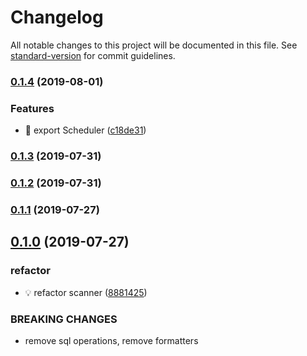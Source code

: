# Changelog

All notable changes to this project will be documented in this file. See [standard-version](https://github.com/conventional-changelog/standard-version) for commit guidelines.

### [0.1.4](https://github.com/AElfProject/aelf-block-scan/compare/v0.1.3...v0.1.4) (2019-08-01)


### Features

* 🎸 export Scheduler ([c18de31](https://github.com/AElfProject/aelf-block-scan/commit/c18de31))



### [0.1.3](https://github.com/AElfProject/aelf-block-scan/compare/v0.1.2...v0.1.3) (2019-07-31)



### [0.1.2](https://github.com/AElfProject/aelf-block-scan/compare/v0.1.1...v0.1.2) (2019-07-31)



### [0.1.1](https://github.com/AElfProject/aelf-block-scan/compare/v0.1.0...v0.1.1) (2019-07-27)



## [0.1.0](https://github.com/AElfProject/aelf-block-scan/compare/v0.7.2-alpha.1...v0.1.0) (2019-07-27)


### refactor

* 💡 refactor scanner ([8881425](https://github.com/AElfProject/aelf-block-scan/commit/8881425))


### BREAKING CHANGES

* remove sql operations, remove formatters
